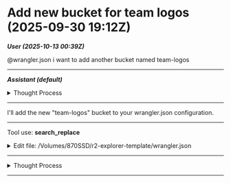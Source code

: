 <!-- Generated by SpecStory -->

<!-- cursor Session c3a0da7c-8eda-4c97-83c1-d45b8147b9b1 (2025-09-30 19:12Z) -->

# Add new bucket for team logos (2025-09-30 19:12Z)

_**User (2025-10-13 00:39Z)**_

@wrangler.json i want to add another bucket named team-logos

---

_**Assistant (default)**_

<think><details><summary>Thought Process</summary>The user wants to add another R2 bucket to their wrangler.json configuration file. They want to add a bucket named "team-logos". 

Looking at the current configuration, they have one bucket in the `r2_buckets` array:
```json
"r2_buckets": [
  {
    "binding": "bucket",
    "bucket_name": "match-boxscores",
    "preview_bucket_name": "match-boxscores"
  }
]
```

They want to add another bucket named "team-logos". I should add it to this array. I'll need to give it a binding name as well. Since the first bucket has the binding "bucket", I could name this one something like "TEAM_LOGOS" or "teamLogos" or "teamLogosBucket". Looking at Cloudflare conventions, bindings are often in SCREAMING_SNAKE_CASE for environment variables, but can also be camelCase. Let me use a sensible binding name like "TEAM_LOGOS".

I'll add this new bucket to the r2_buckets array.</details></think>

---

I'll add the new "team-logos" bucket to your wrangler.json configuration.

---

Tool use: **search_replace**


<details><summary>Edit file: /Volumes/870SSD/r2-explorer-template/wrangler.json</summary>

**Chunk 1**
Lines added: 5, lines removed: undefined

```diff
@@ -14,4 +14,9 @@
        "bucket_name": "match-boxscores",
        "preview_bucket_name": "match-boxscores"
+     },
+     {
+       "binding": "TEAM_LOGOS",
+       "bucket_name": "team-logos",
+       "preview_bucket_name": "team-logos"
      }
    ],
```

</details>

---

<think><details><summary>Thought Process</summary>Good! I've successfully added the new bucket to the r2_buckets array. The configuration now includes both buckets:
1. The existing "match-boxscores" bucket with binding "bucket"
2. The new "team-logos" bucket with binding "TEAM_LOGOS"

I used "TEAM_LOGOS" as the binding name to follow a common convention for environment variable naming, and it will be accessible in the worker</details></think>

---

